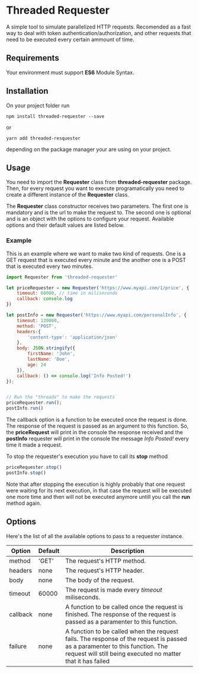 # Threaded Requester

A simple tool to simulate parallelized HTTP requests. Recomended as a fast way to deal with
token authentication/authorization, and other requests that need to be executed every certain ammount
of time.

## Requirements

Your environment must support **ES6** Module Syntax.

## Installation

On your project folder run

```
npm install threaded-requester --save
```

or

```
yarn add threaded-resquester
```

depending on the package manager your are using on your project.

## Usage

You need to import the **Requester** class from **threaded-requester** package. Then,
for every request you want to execute programatically you need to create a different instance of the
**Requester** class.

The **Requester** class constructor receives two parameters. The first one is mandatory and is the url to
make the request to. The second one is optional and is an object with the options to configure
your request. Available options and their default values are listed below.

### Example

This is an example where we want to make two kind of requests. One is a GET request that is executed
every minute and the another one is a POST that is executed every two minutes.

```javascript
import Requester from 'threaded-requester'

let priceRequester = new Requester('https://www.myapi.com/1/price', {
    timeout: 60000, // time in miliseconds
    callback: console.log
})

let postInfo = new Requester('https://www.myapi.com/personalInfo', {
    timeout: 120000,
    method: 'POST',
    headers:{
        'content-type': 'application/json'
    },
    body: JSON.stringify({
        firstName: 'John',
        lastName: 'Doe',
        age: 24
    }),
    callback: () => console.log('Info Posted!')  
});


// Run the "threads" to make the requests
priceRequester.run();
postInfo.run()
```

The callback option is a function to be executed once the request is done. The response of the request is passed
as an argument to this function. So, the **priceRequest** will print in the console the response received and
the **postInfo** requester will print in the console the message _Info Posted!_ every time it made a request.

To stop the requester's execution you have to call its **stop** method

```javascript
priceRequester.stop()
postInfo.stop()
```

Note that after stopping the execution is highly probably that one request were waiting for its next execution,
in that case the request will be executed one more time and then will not be executed anymore untill you call
the **run** method again.

## Options

Here's the list of all the available options to pass to a requester instance.

| Option | Default | Description |
| ------ |------- | ----------- |
| method | 'GET' | The request's HTTP method. |
| headers | none | The request's HTTP header. |
| body | none | The body of the request. |
| timeout | 60000 | The request is made every _timeout_ miliseconds. |
| callback | none | A function to be called once the request is finished. The response of the request is passed as a paramenter to this function. |
| failure | none | A function to be called when the request fails. The response of the request is passed as a paramenter to this function. The request will still being executed no matter that it has failed |
